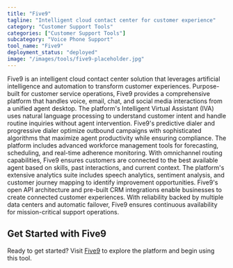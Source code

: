 ```yaml
---
title: "Five9"
tagline: "Intelligent cloud contact center for customer experience"
category: "Customer Support Tools"
categories: ["Customer Support Tools"]
subcategory: "Voice Phone Support"
tool_name: "Five9"
deployment_status: "deployed"
image: "/images/tools/five9-placeholder.jpg"
---
```

Five9 is an intelligent cloud contact center solution that leverages artificial intelligence and automation to transform customer experiences. Purpose-built for customer service operations, Five9 provides a comprehensive platform that handles voice, email, chat, and social media interactions from a unified agent desktop. The platform's Intelligent Virtual Assistant (IVA) uses natural language processing to understand customer intent and handle routine inquiries without agent intervention. Five9's predictive dialer and progressive dialer optimize outbound campaigns with sophisticated algorithms that maximize agent productivity while ensuring compliance. The platform includes advanced workforce management tools for forecasting, scheduling, and real-time adherence monitoring. With omnichannel routing capabilities, Five9 ensures customers are connected to the best available agent based on skills, past interactions, and current context. The platform's extensive analytics suite includes speech analytics, sentiment analysis, and customer journey mapping to identify improvement opportunities. Five9's open API architecture and pre-built CRM integrations enable businesses to create connected customer experiences. With reliability backed by multiple data centers and automatic failover, Five9 ensures continuous availability for mission-critical support operations.
## Get Started with Five9

Ready to get started? Visit [Five9](https://five9.com) to explore the platform and begin using this tool.
